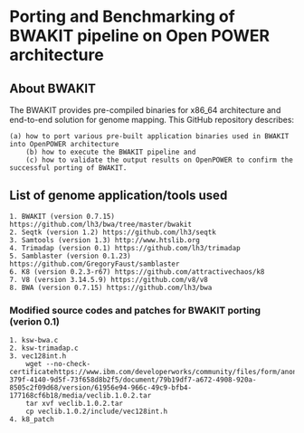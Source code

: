 # Porting and Benchmarking of BWAKIT pipeline on Open POWER architecture


## About BWAKIT 
The BWAKIT provides pre-compiled binaries for x86_64 architecture and end-to-end solution for genome mapping. This GitHub repository describes: 

  	(a) how to port various pre-built application binaries used in BWAKIT into OpenPOWER architecture 
    	(b) how to execute the BWAKIT pipeline and 
    	(c) how to validate the output results on OpenPOWER to confirm the successful porting of BWAKIT. 


## List of genome application/tools used

	1. BWAKIT (version 0.7.15) https://github.com/lh3/bwa/tree/master/bwakit
	2. Seqtk (version 1.2) https://github.com/lh3/seqtk
	3. Samtools (version 1.3) http://www.htslib.org
	4. Trimadap (version 0.1) https://github.com/lh3/trimadap 
	5. Samblaster (version 0.1.23) https://github.com/GregoryFaust/samblaster
	6. K8 (version 0.2.3-r67) https://github.com/attractivechaos/k8
	7. V8 (version 3.14.5.9) https://github.com/v8/v8
	8. BWA (version 0.7.15) https://github.com/lh3/bwa
	
### Modified source codes and patches for BWAKIT porting (verion 0.1)

	1. ksw-bwa.c 
	2. ksw-trimadap.c 
	3. vec128int.h
		wget --no-check-certificatehttps://www.ibm.com/developerworks/community/files/form/anonymous/api/library/b8b3a7b1-379f-4140-9d5f-73f658d8b2f5/document/79b19df7-a672-4908-920a-8505c2f09d68/version/61956e94-966c-49c9-bfb4-177168cf6b18/media/veclib.1.0.2.tar
		tar xvf veclib.1.0.2.tar 
		cp veclib.1.0.2/include/vec128int.h 
	4. k8_patch 


